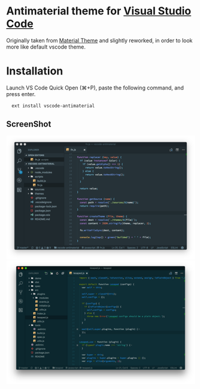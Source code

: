 # Antimaterial theme for [Visual Studio Code](http://code.visualstudio.com)

Originally taken from [Material Theme](https://github.com/equinusocio/vsc-material-theme) and slightly reworked, in order to look more like default vscode theme.

# Installation
Launch VS Code Quick Open (⌘+P), paste the following command, and press enter.
```
  ext install vscode-antimaterial
```

## ScreenShot
![Main window](https://raw.githubusercontent.com/tatyshev/vscode-antimaterial/master/screenshots/base.png)
![Main window](https://raw.githubusercontent.com/tatyshev/vscode-antimaterial/master/screenshots/solarized.png)
